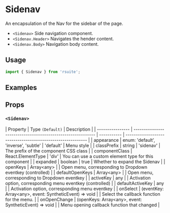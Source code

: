 # Sidenav

An encapsulation of the Nav for the sidebar of the page.

* `<Sidenav>` Side navigation component.
* `<Sidenav.Header>` Navigates the hender content.
* `<Sidenav.Body>` Navigation body content.


## Usage

```js
import { Sidenav } from 'rsuite';
```

## Examples

<!--{demo}-->

## Props

### `<Sidenav>`

| Property         | Type `(Default)`                                            | Description |
| ---------------- | ----------------------------------------------------------- | ----------- | ----------------------------------------------------------- |
| appearance       | enum: 'default', 'inverse', 'subtle'                        | 'default'   | Menu style                                                  |
| classPrefix      | string                                                      | 'sidenav'   | The prefix of the component CSS class                       |
| componentClass   | React.ElementType                                           | 'div'       | You can use a custom element type for this component        |
| expanded         | boolean                                                     | true        | Whether to expand the Sidenav                               |
| openKeys         | Array&lt;any&gt;                                            |             | Open menu, corresponding to Dropdown eventkey (controlled)  |
| defaultOpenKeys  | Array&lt;any&gt;                                            |             | Open menu, corresponding to Dropdown eventkey               |
| activeKey        | any                                                         |             | Activation option, corresponding menu eventkey (controlled) |
| defaultActiveKey | any                                                         |             | Activation option, corresponding menu eventkey              |
| onSelect         | (eventKey: Array&lt;any&gt;, event: SyntheticEvent) => void |             | Select the callback function for the menu.                  |
| onOpenChange     | (openKeys: Array&lt;any&gt;, event: SyntheticEvent) => void |             | Menu opening callback function that changed                 |
